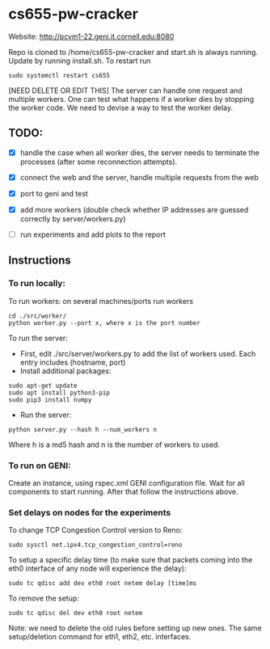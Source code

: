 # cs655-pw-cracker

Website: http://pcvm1-22.geni.it.cornell.edu:8080

Repo is cloned to /home/cs655-pw-cracker and start.sh is always running. Update by running install.sh. To restart run
```console
sudo systemctl restart cs655
```

[NEED DELETE OR EDIT THIS] The server can handle one request and multiple workers. One can test what happens if a worker dies by stopping the worker code. We need to devise a way to test the worker delay.

## TODO:   
- [x] handle the case when all worker dies, the server needs to terminate the processes (after some reconnection attempts).  
- [x] connect the web and the server, handle multiple requests from the web
- [x] port to geni and test
- [x] add more workers (double check whether IP addresses are guessed correctly by server/workers.py)
- [ ] run experiments and add plots to the report


## Instructions

### To run locally:
To run workers: on several machines/ports run workers
```console
cd ./src/worker/  
python worker.py --port x, where x is the port number
```

To run the server:
* First, edit ./src/server/workers.py to add the list of workers used. Each entry includes (hostname, port)
* Install additional packages:
```console
sudo apt-get update
sudo apt install python3-pip
sudo pip3 install numpy
```
* Run the server:
```console
python server.py --hash h --num_workers n
```
Where h is a md5 hash and n is the number of workers to used.

### To run on GENI:
Create an instance, using rspec.xml GENI configuration file.
Wait for all components to start running. After that follow the instructions above.

### Set delays on nodes for the experiments
To change TCP Congestion Control version to Reno:
```console
sudo sysctl net.ipv4.tcp_congestion_control=reno
```

To setup a specific delay time  (to make sure that packets coming into the eth0 interface of any node will experience the delay):
```console
sudo tc qdisc add dev eth0 root netem delay [time]ms
```

To remove the setup:
```console
sudo tc qdisc del dev eth0 root netem
```
Note: we need to delete the old rules before setting up new ones.
The same setup/deletion command for eth1, eth2, etc. interfaces.
